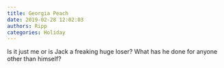 ```yaml
---
title: Georgia Peach
date: 2019-02-28 12:02:03
authors: Ripp
categories: Holiday
---
```


 Is it just me or is Jack a freaking huge loser? What has he done for anyone other than himself?
